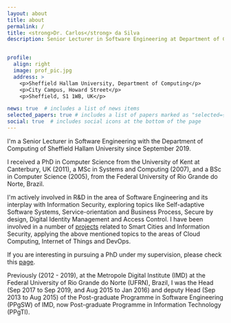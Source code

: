 ```yaml
---
layout: about
title: about
permalink: /
title: <strong>Dr. Carlos</strong> da Silva
description: Senior Lecturer in Software Engineering at Department of Computing of <a href="https://www.shu.ac.uk/">Sheffield Hallam University</a>.


profile:
  align: right
  image: prof_pic.jpg
  address: >
    <p>Sheffield Hallam University, Department of Computing</p>
    <p>City Campus, Howard Street</p>
    <p>Sheffield, S1 1WB, UK</p>

news: true  # includes a list of news items
selected_papers: true # includes a list of papers marked as "selected={true}"
social: true  # includes social icons at the bottom of the page
---
```


I'm a Senior Lecturer in Software Engineering with the Department of Computing of Sheffield Hallam University since September 2019.

I received a PhD in Computer Science from the University of Kent at Canterbury, UK (2011), a MSc in Systems and Computing (2007), and a BSc in Computer Science (2005), from the Federal University of Rio Grande do Norte, Brazil.

I'm actively involved in R&D in the area of Software Engineering and its interplay with Information Security, exploring topics like Self-adaptive Software Systems, Service-orientation and Business Process, Secure by design, Digital Identity Management and Access Control. I have been involved in a number of [projects](/projects) related to Smart Cities and Information Security, applying the above mentioned topics to the areas of Cloud Computing, Internet of Things and DevOps.

If you are interesting in pursuing a PhD under my supervision, please check this [page](phd-vacancies).

Previously (2012 - 2019), at the Metropole Digital Institute (IMD) at the Federal University of Rio Grande do Norte (UFRN), Brazil, I was the Head (Sep 2017 to Sep 2019, and Aug 2015 to Jan 2016) and deputy Head (Sep 2013 to Aug 2015) of the Post-graduate Programme in Software Engineering (PPgSW) of IMD, now Post-graduate Programme in Information Technology (PPgTI).
